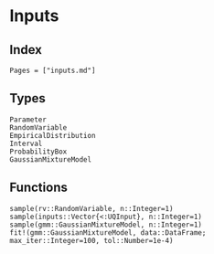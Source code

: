 # Inputs

## Index

```@index
Pages = ["inputs.md"]
```

## Types

```@docs
Parameter
RandomVariable
EmpiricalDistribution
Interval
ProbabilityBox
GaussianMixtureModel
```

## Functions

```@docs
sample(rv::RandomVariable, n::Integer=1)
sample(inputs::Vector{<:UQInput}, n::Integer=1)
sample(gmm::GaussianMixtureModel, n::Integer=1)
fit!(gmm::GaussianMixtureModel, data::DataFrame; max_iter::Integer=100, tol::Number=1e-4)
```
